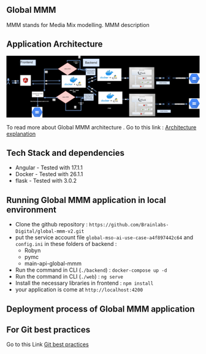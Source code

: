 ## Global MMM 
MMM stands for Media Mix modelling. MMM description

## Application Architecture 
![Architecture](./Global-MMM-architecture.png)

To read more about Global MMM architecture . Go to this link : [Architecture explanation](./architecture-explantation.md) 

## Tech Stack and dependencies 
* Angular - Tested with 17.1.1
* Docker - Tested with 26.1.1
* flask - Tested with 3.0.2

## Running Global MMM application in local environment
- Clone the github repository : `https://github.com/Brainlabs-Digital/global-mmm-v2.git`
- put the service account file `global-mso-ai-use-case-a4f897442c64` and `config.ini` in these folders of backend : 
    * Robyn
    * pymc
    * main-api-global-mmm
- Run the command in CLI (`./backend`) : `docker-compose up -d`
- Run the command in CLI (`./web`) : `ng serve`
- Install the necessary libraries in frontend : `npm install`
- your application is come at `http://localhost:4200`

## Deployment process of Global MMM application 


## For Git best practices 
Go to this Link [Git best practices](./best-practices.md) 

